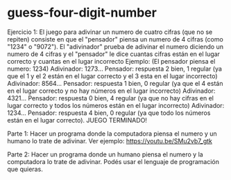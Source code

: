 # guess-four-digit-number
Ejercicio 1:
El juego para adivinar un numero de cuatro cifras (que no se repiten) consiste en que el "pensador" piensa un numero de 4 cifras (como "1234" o "9072"). El "adivinador" prueba de adivinar el numero diciendo un numero de 4 cifras y el "pensador" le dice cuantas cifras están en el lugar correcto y cuantas en el lugar incorrecto Ejemplo: (El pensador piensa el numero: 1234) Adivinador: 1273... Pensador: respuesta 2 bien, 1 regular (ya que el 1 y el 2 están en el lugar correcto y el 3 esta en el lugar incorrecto) Adivinador: 8564... Pensador: respuesta 1 bien, 0 regular (ya que el 4 están en el lugar correcto y no hay números en el lugar incorrecto) Adivinador: 4321... Pensador: respuesta 0 bien, 4 regular (ya que no hay cifras en el lugar correcto y todos los números están en el lugar incorrecto) Adivinador: 1234... Pensador: respuesta 4 bien, 0 regular (ya que todo los números están en el lugar correcto). JUEGO TERMINADO!

Parte 1:
Hacer un programa donde la computadora piensa el numero y un humano lo trate de adivinar. Ver ejemplo: https://youtu.be/SMu2vb7_gtk

Parte 2:
Hacer un programa donde un humano piensa el numero y la computadora lo trate de adivinar. Podés usar el lenguaje de programación que quieras.
